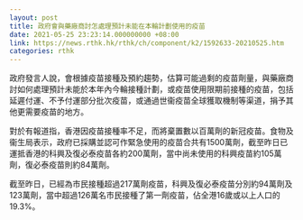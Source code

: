 ```yaml
---
layout: post
title: 政府會與藥廠商討怎處理預計未能在本輪計劃使用的疫苗
date: 2021-05-25 23:23:14.000000000 +08:00
link: https://news.rthk.hk/rthk/ch/component/k2/1592633-20210525.htm
categories: rthk
---
```


政府發言人說，會根據疫苗接種及預約趨勢，估算可能過剩的疫苗劑量，與藥廠商討如何處理預計未能於本年內今輪接種計劃，或疫苗使用限期前接種的疫苗，包括延遲付運、不予付運部分批次疫苗，或通過世衞疫苗全球獲取機制等渠道，捐予其他更需要疫苗的地方。

對於有報道指，香港因疫苗接種率不足，而將棄置數以百萬劑的新冠疫苗。食物及衞生局表示，政府已採購並認可作緊急使用的疫苗合共有1500萬劑，截至昨日已運抵香港的科興及復必泰疫苗各約200萬劑，當中尚未使用的科興疫苗約105萬劑，復必泰疫苗則約84萬劑。

截至昨日，已經為市民接種超過217萬劑疫苗，科興及復必泰疫苗分別約94萬劑及123萬劑，當中超過126萬名市民接種了第一劑疫苗，佔全港16歲或以上人口的19.3%。
